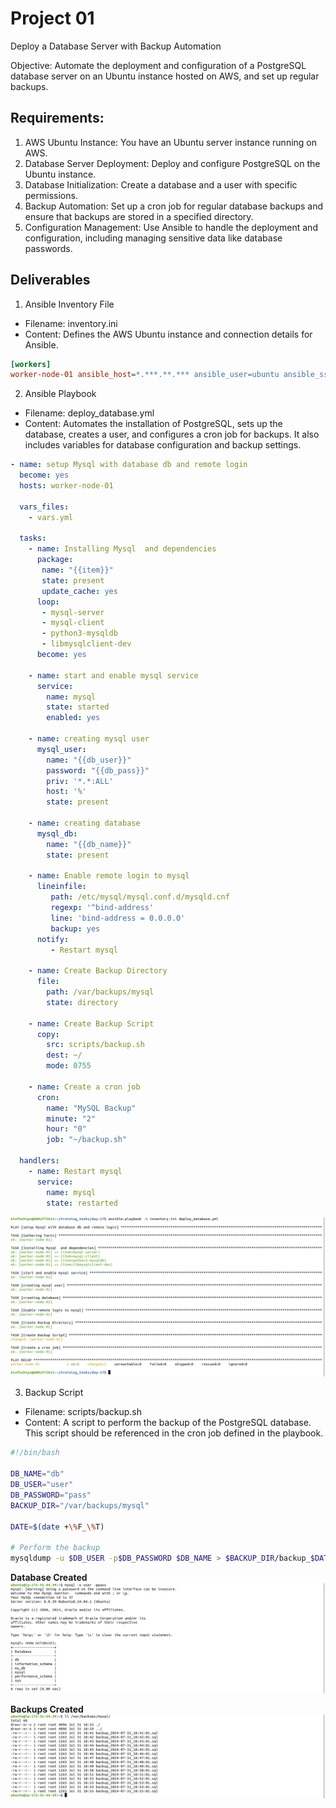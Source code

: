 # Project 01
Deploy a Database Server with Backup Automation

Objective: Automate the deployment and configuration of a PostgreSQL database server on an Ubuntu instance hosted on AWS, and set up regular backups.

## Requirements:
1. AWS Ubuntu Instance: You have an Ubuntu server instance running on AWS.
2. Database Server Deployment: Deploy and configure PostgreSQL on the Ubuntu instance.
3. Database Initialization: Create a database and a user with specific permissions.
4. Backup Automation: Set up a cron job for regular database backups and ensure that backups are stored in a specified directory.
5. Configuration Management: Use Ansible to handle the deployment and configuration, including managing sensitive data like database passwords.

## Deliverables
1. Ansible Inventory File
 - Filename: inventory.ini
 - Content: Defines the AWS Ubuntu instance and connection details for Ansible.

```ini
[workers]
worker-node-01 ansible_host=*.***.**.*** ansible_user=ubuntu ansible_ssh_private_key_file=/home/einfochips/Downloads/ansible-worker.pem
```

2. Ansible Playbook
 - Filename: deploy_database.yml
 - Content: Automates the installation of PostgreSQL, sets up the database, creates a user, and configures a cron job for backups. It also includes variables for database configuration and backup settings.

```yml
- name: setup Mysql with database db and remote login
  become: yes
  hosts: worker-node-01

  vars_files: 
    - vars.yml
  
  tasks:
    - name: Installing Mysql  and dependencies
      package:
       name: "{{item}}"
       state: present
       update_cache: yes
      loop:
       - mysql-server
       - mysql-client 
       - python3-mysqldb
       - libmysqlclient-dev
      become: yes

    - name: start and enable mysql service
      service:
        name: mysql
        state: started
        enabled: yes

    - name: creating mysql user
      mysql_user:
        name: "{{db_user}}"
        password: "{{db_pass}}"
        priv: '*.*:ALL'
        host: '%'
        state: present

    - name: creating database
      mysql_db:
        name: "{{db_name}}"
        state: present

    - name: Enable remote login to mysql
      lineinfile:
         path: /etc/mysql/mysql.conf.d/mysqld.cnf
         regexp: '^bind-address'
         line: 'bind-address = 0.0.0.0'
         backup: yes
      notify:
         - Restart mysql 

    - name: Create Backup Directory
      file: 
        path: /var/backups/mysql
        state: directory

    - name: Create Backup Script
      copy:
        src: scripts/backup.sh
        dest: ~/
        mode: 0755

    - name: Create a cron job
      cron:
        name: "MySQL Backup"
        minute: "2"
        hour: "0"
        job: "~/backup.sh"  

  handlers:
    - name: Restart mysql
      service:
        name: mysql
        state: restarted

```

![alt text](<img/Screenshot from 2024-08-01 00-33-53.png>)

3. Backup Script
 - Filename: scripts/backup.sh
 - Content: A script to perform the backup of the PostgreSQL database. This script should be referenced in the cron job defined in the playbook.

```bash
#!/bin/bash

DB_NAME="db"
DB_USER="user"
DB_PASSWORD="pass"
BACKUP_DIR="/var/backups/mysql"

DATE=$(date +\%F_\%T)

# Perform the backup
mysqldump -u $DB_USER -p$DB_PASSWORD $DB_NAME > $BACKUP_DIR/backup_$DATE.sql
```

**Database Created**
![alt text](<img/Screenshot from 2024-08-01 00-44-00.png>)

**Backups Created**
![alt text](<img/Screenshot from 2024-08-01 00-44-40.png>)